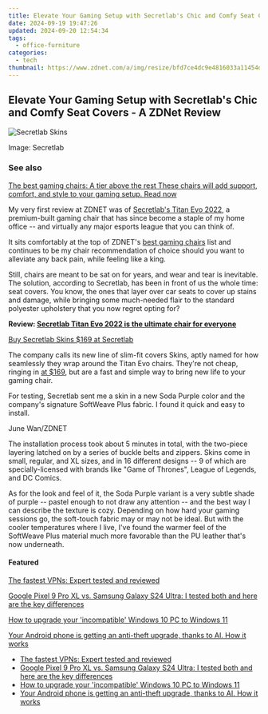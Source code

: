 ```yaml
---
title: Elevate Your Gaming Setup with Secretlab's Chic and Comfy Seat Covers - A ZDNet Review
date: 2024-09-19 19:47:26
updated: 2024-09-20 12:54:34
tags:
  - office-furniture
categories:
  - tech
thumbnail: https://www.zdnet.com/a/img/resize/bfd7ce4dc9e4816033a11454d6d302b7b583bdb3/2022/11/03/20a64c6b-8ef3-41aa-b688-6e95d1a52093/4057660-secretlab-skins.jpg?width=170&height=96&fit=crop&auto=webp
---
```


## Elevate Your Gaming Setup with Secretlab's Chic and Comfy Seat Covers - A ZDNet Review

![Secretlab Skins](https://www.zdnet.com/a/img/resize/a124e01e9a9ac20bb4dd364ebd651626f1ccba91/2022/11/03/20a64c6b-8ef3-41aa-b688-6e95d1a52093/4057660-secretlab-skins.jpg?auto=webp&width=1280)

Image: Secretlab

### See also

[The best gaming chairs: A tier above the rest These chairs will add support, comfort, and style to your gaming setup.  Read now](https://www.zdnet.com/article/best-gaming-chair/)

My very first review at ZDNET was of [Secretlab's Titan Evo 2022](https://oc.brcclx.com/t?lid=26675287&tid=zd-%5F%5FCOM%5FCLICK%5FID%5F%5F-dtp), a premium-built gaming chair that has since become a staple of my home office -- and virtually any major esports league that you can think of. 

It sits comfortably at the top of ZDNET's [best gaming chairs](https://www.zdnet.com/home-and-office/home-entertainment/best-gaming-chair/) list and continues to be my chair recommendation of choice should you want to alleviate any back pain, while feeling like a king. 

Still, chairs are meant to be sat on for years, and wear and tear is inevitable. The solution, according to Secretlab, has been in front of us the whole time: seat covers. You know, the ones that layer over car seats to cover up stains and damage, while bringing some much-needed flair to the standard polyester upholstery that you now regret opting for?

**Review: [Secretlab Titan Evo 2022 is the ultimate chair for everyone](https://www.zdnet.com/home-and-office/home-entertainment/secretlab-titan-evo-2022-series-gaming-chair-review/)**

[Buy Secretlab Skins $169 at Secretlab](https://oc.brcclx.com/t?lid=26675287&tid=zd-%5F%5FCOM%5FCLICK%5FID%5F%5F-dtp)

The company calls its new line of slim-fit covers Skins, aptly named for how seamlessly they wrap around the Titan Evo chairs. They're not cheap, ringing in [at $169](https://oc.brcclx.com/t?lid=26675287&tid=zd-%5F%5FCOM%5FCLICK%5FID%5F%5F-dtp), but are a fast and simple way to bring new life to your gaming chair.

For testing, Secretlab sent me a skin in a new Soda Purple color and the company's signature SoftWeave Plus fabric. I found it quick and easy to install.

June Wan/ZDNET

The installation process took about 5 minutes in total, with the two-piece layering latched on by a series of buckle belts and zippers. Skins come in small, regular, and XL sizes, and in 16 different designs -- 9 of which are specially-licensed with brands like "Game of Thrones", League of Legends, and DC Comics. 

As for the look and feel of it, the Soda Purple variant is a very subtle shade of purple -- pastel enough to not draw any attention -- and the best way I can describe the texture is cozy. Depending on how hard your gaming sessions go, the soft-touch fabric may or may not be ideal. But with the cooler temperatures where I live, I've found the warmer feel of the SoftWeave Plus material much more favorable than the PU leather that's now underneath. 

#### Featured

[The fastest VPNs: Expert tested and reviewed](https://www.zdnet.com/article/fastest-vpn/ "The fastest VPNs: Expert tested and reviewed")

[Google Pixel 9 Pro XL vs. Samsung Galaxy S24 Ultra: I tested both and here are the key differences](https://www.zdnet.com/article/google-pixel-9-pro-xl-vs-samsung-galaxy-s24-ultra/ "Google Pixel 9 Pro XL vs. Samsung Galaxy S24 Ultra: I tested both and here are the key differences")

[How to upgrade your 'incompatible' Windows 10 PC to Windows 11](https://www.zdnet.com/article/how-to-upgrade-your-incompatible-windows-10-pc-to-windows-11/ "How to upgrade your 'incompatible' Windows 10 PC to Windows 11")

[Your Android phone is getting an anti-theft upgrade, thanks to AI. How it works](https://www.zdnet.com/article/your-android-phone-is-getting-an-anti-theft-upgrade-thanks-to-ai-how-it-works/ "Your Android phone is getting an anti-theft upgrade, thanks to AI. How it works")

* [The fastest VPNs: Expert tested and reviewed](https://www.zdnet.com/article/fastest-vpn/ "The fastest VPNs: Expert tested and reviewed")
* [Google Pixel 9 Pro XL vs. Samsung Galaxy S24 Ultra: I tested both and here are the key differences](https://www.zdnet.com/article/google-pixel-9-pro-xl-vs-samsung-galaxy-s24-ultra/ "Google Pixel 9 Pro XL vs. Samsung Galaxy S24 Ultra: I tested both and here are the key differences")
* [How to upgrade your 'incompatible' Windows 10 PC to Windows 11](https://www.zdnet.com/article/how-to-upgrade-your-incompatible-windows-10-pc-to-windows-11/ "How to upgrade your 'incompatible' Windows 10 PC to Windows 11")
* [Your Android phone is getting an anti-theft upgrade, thanks to AI. How it works](https://www.zdnet.com/article/your-android-phone-is-getting-an-anti-theft-upgrade-thanks-to-ai-how-it-works/ "Your Android phone is getting an anti-theft upgrade, thanks to AI. How it works")

<ins class="adsbygoogle"
     style="display:block"
     data-ad-format="autorelaxed"
     data-ad-client="ca-pub-7571918770474297"
     data-ad-slot="1223367746"></ins>



<ins class="adsbygoogle"
     style="display:block"
     data-ad-client="ca-pub-7571918770474297"
     data-ad-slot="8358498916"
     data-ad-format="auto"
     data-full-width-responsive="true"></ins>
